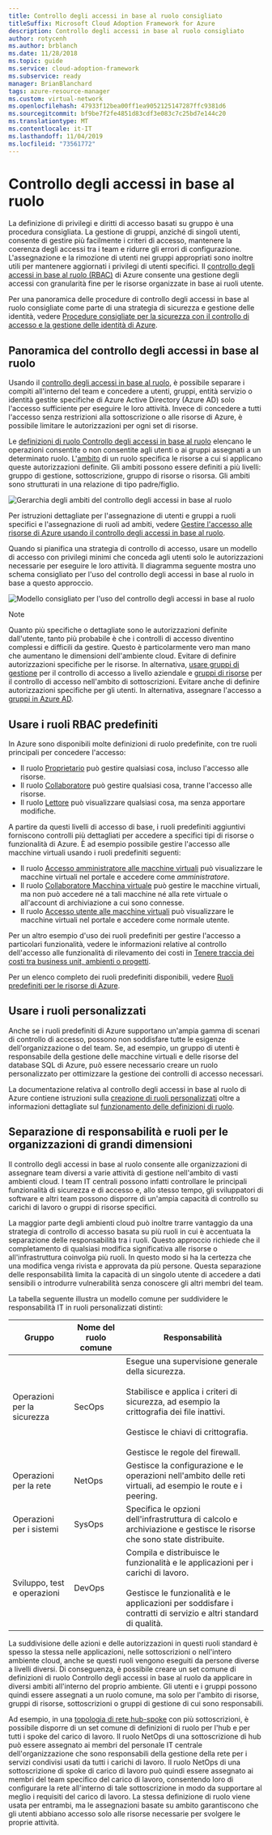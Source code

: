 ```yaml
---
title: Controllo degli accessi in base al ruolo consigliato
titleSuffix: Microsoft Cloud Adoption Framework for Azure
description: Controllo degli accessi in base al ruolo consigliato
author: rotycenh
ms.author: brblanch
ms.date: 11/28/2018
ms.topic: guide
ms.service: cloud-adoption-framework
ms.subservice: ready
manager: BrianBlanchard
tags: azure-resource-manager
ms.custom: virtual-network
ms.openlocfilehash: 47933f12bea00ff1ea9052125147287ffc9381d6
ms.sourcegitcommit: bf9be7f2fe4851d83cdf3e083c7c25bd7e144c20
ms.translationtype: MT
ms.contentlocale: it-IT
ms.lasthandoff: 11/04/2019
ms.locfileid: "73561772"
---
```

# <a name="role-based-access-control"></a>Controllo degli accessi in base al ruolo

La definizione di privilegi e diritti di accesso basati su gruppo è una procedura consigliata. La gestione di gruppi, anziché di singoli utenti, consente di gestire più facilmente i criteri di accesso, mantenere la coerenza degli accessi tra i team e ridurre gli errori di configurazione. L'assegnazione e la rimozione di utenti nei gruppi appropriati sono inoltre utili per mantenere aggiornati i privilegi di utenti specifici. Il [controllo degli accessi in base al ruolo (RBAC)](https://docs.microsoft.com/azure/role-based-access-control/overview) di Azure consente una gestione degli accessi con granularità fine per le risorse organizzate in base ai ruoli utente.

Per una panoramica delle procedure di controllo degli accessi in base al ruolo consigliate come parte di una strategia di sicurezza e gestione delle identità, vedere [Procedure consigliate per la sicurezza con il controllo di accesso e la gestione delle identità di Azure](https://docs.microsoft.com/azure/security/azure-security-identity-management-best-practices#use-role-based-access-control).

## <a name="overview-of-role-based-access-control"></a>Panoramica del controllo degli accessi in base al ruolo

Usando il [controllo degli accessi in base al ruolo](https://docs.microsoft.com/azure/role-based-access-control/overview), è possibile separare i compiti all'interno del team e concedere a utenti, gruppi, entità servizio o identità gestite specifiche di Azure Active Directory (Azure AD) solo l'accesso sufficiente per eseguire le loro attività. Invece di concedere a tutti l'accesso senza restrizioni alla sottoscrizione o alle risorse di Azure, è possibile limitare le autorizzazioni per ogni set di risorse.

Le [definizioni di ruolo Controllo degli accessi in base al ruolo](https://docs.microsoft.com/azure/role-based-access-control/role-definitions) elencano le operazioni consentite o non consentite agli utenti o ai gruppi assegnati a un determinato ruolo. L'[ambito](https://docs.microsoft.com/azure/role-based-access-control/overview#scope) di un ruolo specifica le risorse a cui si applicano queste autorizzazioni definite. Gli ambiti possono essere definiti a più livelli: gruppo di gestione, sottoscrizione, gruppo di risorse o risorsa. Gli ambiti sono strutturati in una relazione di tipo padre/figlio.

![Gerarchia degli ambiti del controllo degli accessi in base al ruolo](../../_images/azure-best-practices/rbac-scope.png)

Per istruzioni dettagliate per l'assegnazione di utenti e gruppi a ruoli specifici e l'assegnazione di ruoli ad ambiti, vedere [Gestire l'accesso alle risorse di Azure usando il controllo degli accessi in base al ruolo](https://docs.microsoft.com/azure/role-based-access-control/role-assignments-portal).

Quando si pianifica una strategia di controllo di accesso, usare un modello di accesso con privilegi minimi che conceda agli utenti solo le autorizzazioni necessarie per eseguire le loro attività. Il diagramma seguente mostra uno schema consigliato per l'uso del controllo degli accessi in base al ruolo in base a questo approccio.

![Modello consigliato per l'uso del controllo degli accessi in base al ruolo](../../_images/azure-best-practices/rbac-least-privilege.png)

> [!NOTE]
> Quanto più specifiche o dettagliate sono le autorizzazioni definite dall'utente, tanto più probabile è che i controlli di accesso diventino complessi e difficili da gestire. Questo è particolarmente vero man mano che aumentano le dimensioni dell'ambiente cloud. Evitare di definire autorizzazioni specifiche per le risorse. In alternativa, [usare gruppi di gestione](https://docs.microsoft.com/azure/governance/management-groups) per il controllo di accesso a livello aziendale e [gruppi di risorse](https://docs.microsoft.com/azure/azure-resource-manager/resource-group-overview#resource-groups) per il controllo di accesso nell'ambito di sottoscrizioni. Evitare anche di definire autorizzazioni specifiche per gli utenti. In alternativa, assegnare l'accesso a [gruppi in Azure AD](https://docs.microsoft.com/azure/active-directory/fundamentals/active-directory-manage-groups).

## <a name="use-built-in-rbac-roles"></a>Usare i ruoli RBAC predefiniti

In Azure sono disponibili molte definizioni di ruolo predefinite, con tre ruoli principali per concedere l'accesso:

- Il ruolo [Proprietario](https://docs.microsoft.com/azure/role-based-access-control/built-in-roles#owner) può gestire qualsiasi cosa, incluso l'accesso alle risorse.
- Il ruolo [Collaboratore](https://docs.microsoft.com/azure/role-based-access-control/built-in-roles#contributor) può gestire qualsiasi cosa, tranne l'accesso alle risorse.
- Il ruolo [Lettore](https://docs.microsoft.com/azure/role-based-access-control/built-in-roles#reader) può visualizzare qualsiasi cosa, ma senza apportare modifiche.

A partire da questi livelli di accesso di base, i ruoli predefiniti aggiuntivi forniscono controlli più dettagliati per accedere a specifici tipi di risorse o funzionalità di Azure. È ad esempio possibile gestire l'accesso alle macchine virtuali usando i ruoli predefiniti seguenti:

- Il ruolo [Accesso amministratore alle macchine virtuali](https://docs.microsoft.com/azure/role-based-access-control/built-in-roles#virtual-machine-administrator-login) può visualizzare le macchine virtuali nel portale e accedere come _amministratore_.
- Il ruolo [Collaboratore Macchina virtuale](https://docs.microsoft.com/azure/role-based-access-control/built-in-roles#virtual-machine-contributor) può gestire le macchine virtuali, ma non può accedere né a tali macchine né alla rete virtuale o all'account di archiviazione a cui sono connesse.
- Il ruolo [Accesso utente alle macchine virtuali](https://docs.microsoft.com/azure/role-based-access-control/built-in-roles#virtual-machine-user-login) può visualizzare le macchine virtuali nel portale e accedere come normale utente.

Per un altro esempio d'uso dei ruoli predefiniti per gestire l'accesso a particolari funzionalità, vedere le informazioni relative al controllo dell'accesso alle funzionalità di rilevamento dei costi in [Tenere traccia dei costi tra business unit, ambienti o progetti](../azure-best-practices/track-costs.md#provide-the-right-level-of-cost-access).

Per un elenco completo dei ruoli predefiniti disponibili, vedere [Ruoli predefiniti per le risorse di Azure](https://docs.microsoft.com/azure/role-based-access-control/built-in-roles).

## <a name="use-custom-roles"></a>Usare i ruoli personalizzati

Anche se i ruoli predefiniti di Azure supportano un'ampia gamma di scenari di controllo di accesso, possono non soddisfare tutte le esigenze dell'organizzazione o del team. Se, ad esempio, un gruppo di utenti è responsabile della gestione delle macchine virtuali e delle risorse del database SQL di Azure, può essere necessario creare un ruolo personalizzato per ottimizzare la gestione dei controlli di accesso necessari.

La documentazione relativa al controllo degli accessi in base al ruolo di Azure contiene istruzioni sulla [creazione di ruoli personalizzati](https://docs.microsoft.com/azure/role-based-access-control/custom-roles) oltre a informazioni dettagliate sul [funzionamento delle definizioni di ruolo](https://docs.microsoft.com/azure/role-based-access-control/role-definitions).

## <a name="separation-of-responsibilities-and-roles-for-large-organizations"></a>Separazione di responsabilità e ruoli per le organizzazioni di grandi dimensioni

Il controllo degli accessi in base al ruolo consente alle organizzazioni di assegnare team diversi a varie attività di gestione nell'ambito di vasti ambienti cloud. I team IT centrali possono infatti controllare le principali funzionalità di sicurezza e di accesso e, allo stesso tempo, gli sviluppatori di software e altri team possono disporre di un'ampia capacità di controllo su carichi di lavoro o gruppi di risorse specifici.

La maggior parte degli ambienti cloud può inoltre trarre vantaggio da una strategia di controllo di accesso basata su più ruoli in cui è accentuata la separazione delle responsabilità tra i ruoli. Questo approccio richiede che il completamento di qualsiasi modifica significativa alle risorse o all'infrastruttura coinvolga più ruoli. In questo modo si ha la certezza che una modifica venga rivista e approvata da più persone. Questa separazione delle responsabilità limita la capacità di un singolo utente di accedere a dati sensibili o introdurre vulnerabilità senza conoscere gli altri membri del team.

La tabella seguente illustra un modello comune per suddividere le responsabilità IT in ruoli personalizzati distinti:

<!-- markdownlint-disable MD033 -->

| Gruppo | Nome del ruolo comune | Responsabilità |
| --- | --- | --- |
| Operazioni per la sicurezza | SecOps | Esegue una supervisione generale della sicurezza.<br/><br/> Stabilisce e applica i criteri di sicurezza, ad esempio la crittografia dei file inattivi.<br/><br/> Gestisce le chiavi di crittografia.<br/><br/> Gestisce le regole del firewall. |
| Operazioni per la rete | NetOps | Gestisce la configurazione e le operazioni nell'ambito delle reti virtuali, ad esempio le route e i peering. |
| Operazioni per i sistemi | SysOps | Specifica le opzioni dell'infrastruttura di calcolo e archiviazione e gestisce le risorse che sono state distribuite. |
| Sviluppo, test e operazioni | DevOps | Compila e distribuisce le funzionalità e le applicazioni per i carichi di lavoro.<br/><br/> Gestisce le funzionalità e le applicazioni per soddisfare i contratti di servizio e altri standard di qualità. |

<!-- markdownlint-enable MD033 -->

La suddivisione delle azioni e delle autorizzazioni in questi ruoli standard è spesso la stessa nelle applicazioni, nelle sottoscrizioni o nell'intero ambiente cloud, anche se questi ruoli vengono eseguiti da persone diverse a livelli diversi. Di conseguenza, è possibile creare un set comune di definizioni di ruolo Controllo degli accessi in base al ruolo da applicare in diversi ambiti all'interno del proprio ambiente. Gli utenti e i gruppi possono quindi essere assegnati a un ruolo comune, ma solo per l'ambito di risorse, gruppi di risorse, sottoscrizioni o gruppi di gestione di cui sono responsabili.

Ad esempio, in una [topologia di rete hub-spoke](../azure-best-practices/hub-spoke-network-topology.md) con più sottoscrizioni, è possibile disporre di un set comune di definizioni di ruolo per l'hub e per tutti i spoke del carico di lavoro. Il ruolo NetOps di una sottoscrizione di hub può essere assegnato ai membri del personale IT centrale dell'organizzazione che sono responsabili della gestione della rete per i servizi condivisi usati da tutti i carichi di lavoro. Il ruolo NetOps di una sottoscrizione di spoke di carico di lavoro può quindi essere assegnato ai membri del team specifico del carico di lavoro, consentendo loro di configurare la rete all'interno di tale sottoscrizione in modo da supportare al meglio i requisiti del carico di lavoro. La stessa definizione di ruolo viene usata per entrambi, ma le assegnazioni basate su ambito garantiscono che gli utenti abbiano accesso solo alle risorse necessarie per svolgere le proprie attività.

